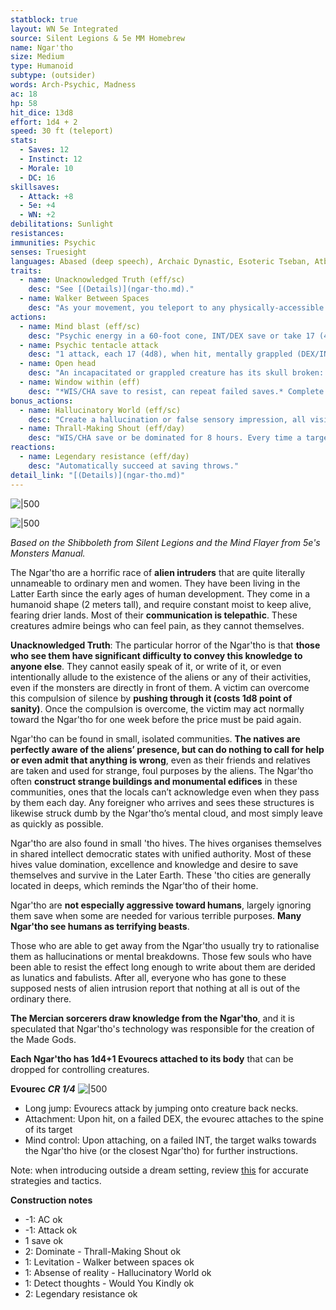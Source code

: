 ```yaml
---
statblock: true
layout: WN 5e Integrated
source: Silent Legions & 5e MM Homebrew
name: Ngar'tho
size: Medium
type: Humanoid
subtype: (outsider) 
words: Arch-Psychic, Madness
ac: 18
hp: 58
hit_dice: 13d8
effort: 1d4 + 2
speed: 30 ft (teleport)
stats:
  - Saves: 12
  - Instinct: 12
  - Morale: 10
  - DC: 16
skillsaves:
  - Attack: +8
  - 5e: +4
  - WN: +2
debilitations: Sunlight
resistances: 
immunities: Psychic
senses: Truesight
languages: Abased (deep speech), Archaic Dynastic, Esoteric Tseban, Atban Dynastic, telepathy 120ft
traits:
  - name: Unacknowledged Truth (eff/sc)
    desc: "See [(Details)](ngar-tho.md)."
  - name: Walker Between Spaces
    desc: "As your movement, you teleport to any physically-accessible location that is within 30 feet of your current position. As an Action, you can teleport to a location within one mile, provided you have physically been there before, and there is a direct physical path."
actions:
  - name: Mind blast (eff/sc)
    desc: "Psychic energy in a 60-foot cone, INT/DEX save or take 17 (4d8) psychic damage and be stunned for 1 minute. A creature can repeat the saving throw at the end of each of its turns."
  - name: Psychic tentacle attack
    desc: "1 attack, each 17 (4d8), when hit, mentally grappled (DEX/INT save to escape)"
  - name: Open head
    desc: "An incapacitated or grappled creature has its skull broken: 55 (10d10). A killed creature has its brain consumed."
  - name: Window within (eff)
    desc: "*WIS/CHA save to resist, can repeat failed saves.* Complete access to the thoughts and memories of an individual who is within view. You can perceive anything the target does, know their thoughts, and get coherent, context-supplied answers from their memory to any questions you may ask. You can choose to create additional links, but must commit Effort for each one. You can only pay attention to one link at a time."
bonus_actions:
  - name: Hallucinatory World (eff/sc)
    desc: "Create a hallucination or false sensory impression, all visible targets suddenly perceive. Worthy foes who are threatened, overwhelmed, or doubtful of a vision can make a WIS/CHA save at the start of each round to become immune for the scene. It cannot cause damage to the target, and any victim is freed as soon as it is hit."
  - name: Thrall-Making Shout (eff/day)
    desc: "WIS/CHA save or be dominated for 8 hours. Every time a target takes damage from the commander they can attemp another save to leave the domination."
reactions:
  - name: Legendary resistance (eff/day)
    desc: "Automatically succeed at saving throws."
detail_link: "[(Details)](ngar-tho.md)"
---
```


![|500](https://i.imgur.com/93n2Xxn.png)

![|500](https://i.imgur.com/dNlwaVK.png)

*Based on the Shibboleth from Silent Legions and the Mind Flayer from 5e's Monsters Manual.*

The Ngar'tho are a horrific race of **alien intruders** that are quite literally unnameable to ordinary men and women. They have been living in the Latter Earth since the early ages of human development. They come in a humanoid shape (2 meters tall), and require constant moist to keep alive, fearing drier lands. Most of their **communication is telepathic**. These creatures admire beings who can feel pain, as they cannot themselves.

**Unacknowledged Truth**: The particular horror of the Ngar'tho is that **those who see them have significant difficulty to convey this knowledge to anyone else**. They cannot easily speak of it, or write of it, or even intentionally allude to the existence of the aliens or any of their activities, even if the monsters are directly in front of them. A victim can overcome this compulsion of silence by **pushing through it (costs 1d8 point of sanity)**. Once the compulsion is overcome, the victim may act normally toward the Ngar'tho for one week before the price must be paid again.

Ngar'tho can be found in small, isolated communities. **The natives are perfectly aware of the aliens’ presence, but can do nothing to call for help or even admit that anything is wrong**, even as their friends and relatives are taken and used for strange, foul purposes by the aliens. The Ngar'tho often **construct strange buildings and monumental edifices** in these communities, ones that the locals can’t acknowledge even when they pass by them each day. Any foreigner who arrives and sees these structures is likewise struck dumb by the Ngar'tho’s mental cloud, and most simply leave as quickly as possible.

Ngar'tho are also found in small 'tho hives. The hives organises themselves in shared intellect democratic states with unified authority. Most of these hives value domination, excellence and knowledge and desire to save themselves and survive in the Later Earth. These 'tho cities are generally located in deeps, which reminds the Ngar'tho of their home.

Ngar'tho are **not especially aggressive toward humans**, largely ignoring them save when some are needed for various terrible purposes. **Many Ngar'tho see humans as terrifying beasts**.

Those who are able to get away from the Ngar'tho usually try to rationalise them as hallucinations or mental breakdowns. Those few souls who have been able to resist the effect long enough to write about them are derided as lunatics and fabulists. After all, everyone who has gone to these supposed nests of alien intrusion report that nothing at all is out of the ordinary there. 

**The Mercian sorcerers draw knowledge from the Ngar'tho**, and it is speculated that Ngar'tho's technology was responsible for the creation of the Made Gods.

**Each Ngar'tho has 1d4+1 Evourecs attached to its body** that can be dropped for controlling creatures.

**Evourec**
***CR 1/4***
![|500](https://i.imgur.com/w7sOVio.png)

- Long jump: Evourecs attack by jumping onto creature back necks.
- Attachment: Upon hit, on a failed DEX, the evourec attaches to the spine of its target
- Mind control: Upon attaching, on a failed INT, the target walks towards the Ngar'tho hive (or the closest Ngar'tho) for further instructions.

Note: when introducing outside a dream setting, review [this](https://pca.st/episode/7e676f15-d5cb-4ffc-970d-67caddf15d04) for accurate strategies and tactics. 

**Construction notes**

- -1: AC ok
- -1: Attack ok
- 1 save ok
- 2: Dominate - Thrall-Making Shout ok
- 1: Levitation - Walker between spaces ok
- 1: Absense of reality - Hallucinatory World ok
- 1: Detect thoughts - Would You Kindly ok
- 2: Legendary resistance ok
